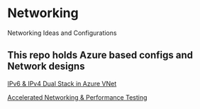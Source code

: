 # Networking
Networking Ideas and Configurations

## This repo holds Azure based configs and Network designs

[IPv6 & IPv4 Dual Stack in Azure VNet](https://github.com/verboompj/Networking/blob/master/IPv6%20%26%20IPv4%20Dual%20Stack%20in%20Azure%20VNet.md)

[Accelerated Networking & Performance Testing](https://github.com/verboompj/Networking/blob/master/Accelerated%20Networking%20&%20Performance%20Testing.md)


